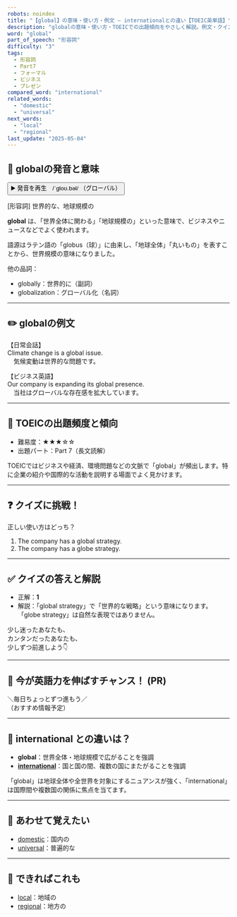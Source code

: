 ```yaml
---
robots: noindex
title: "【global】の意味・使い方・例文 ― internationalとの違い【TOEIC英単語】"
description: "globalの意味・使い方・TOEICでの出題傾向をやさしく解説。例文・クイズ付きでinternationalとの違いもわかりやすく学べます。"
word: "global"
part_of_speech: "形容詞"
difficulty: "3"
tags:
  - 形容詞
  - Part7
  - フォーマル
  - ビジネス
  - プレゼン
compared_word: "international"
related_words:
  - "domestic"
  - "universal"
next_words:
  - "local"
  - "regional"
last_update: "2025-05-04"
---
```


## 🔰 globalの発音と意味

<button class="play-audio" onclick="playTTS('global')">
  <span class="play-audio-main">
    ▶️ 発音を再生　/ˈɡloʊ.bəl/
  </span>
  <span class="play-audio-sub">
    （グローバル）
  </span>
</button>

[形容詞] 世界的な、地球規模の

**global** は、「世界全体に関わる」「地球規模の」といった意味で、ビジネスやニュースなどでよく使われます。

語源はラテン語の「globus（球）」に由来し、「地球全体」「丸いもの」を表すことから、世界規模の意味になりました。

他の品詞：  
- globally：世界的に（副詞）
- globalization：グローバル化（名詞）

---

## ✏️ globalの例文

【日常会話】  
Climate change is a global issue.  
　気候変動は世界的な問題です。

【ビジネス英語】  
Our company is expanding its global presence.  
　当社はグローバルな存在感を拡大しています。

---

## 🎯 TOEICの出題頻度と傾向

- 難易度：★★★☆☆
- 出題パート：Part 7（長文読解）

TOEICではビジネスや経済、環境問題などの文脈で「global」が頻出します。特に企業の紹介や国際的な活動を説明する場面でよく見かけます。

---

## ❓ クイズに挑戦！

正しい使い方はどっち？

1. The company has a global strategy.  
2. The company has a globe strategy.

---

## ✅ クイズの答えと解説

- 正解：**1**
- 解説：「global strategy」で「世界的な戦略」という意味になります。「globe strategy」は自然な表現ではありません。

少し迷ったあなたも、  
カンタンだったあなたも、  
少しずつ前進しよう👇️

---

## 🚀 今が英語力を伸ばすチャンス！ (PR)

<div class="info-center">
＼毎日ちょっとずつ進もう／<br>  
（おすすめ情報予定）
</div>

---

## 🤔  international との違いは？

- **global**：世界全体・地球規模で広がることを強調
- **[international](/word/international/)**：国と国の間、複数の国にまたがることを強調

「global」は地球全体や全世界を対象にするニュアンスが強く、「international」は国際間や複数国の関係に焦点を当てます。

---

## 🧩 あわせて覚えたい

- [domestic](/word/domestic/)：国内の
- [universal](/word/universal/)：普遍的な

---

## 📖 できればこれも

- [local](/word/local/)：地域の
- [regional](/word/regional/)：地方の

<!-- cvid: aid05_bid11 -->
